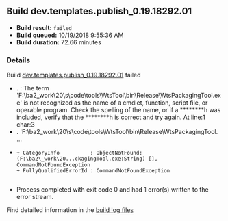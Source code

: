 ## Build dev.templates.publish_0.19.18292.01
- **Build result:** `failed`
- **Build queued:** 10/19/2018 9:55:36 AM
- **Build duration:** 72.66 minutes
### Details
Build [dev.templates.publish_0.19.18292.01](https://winappstudio.visualstudio.com/web/build.aspx?pcguid=a4ef43be-68ce-4195-a619-079b4d9834c2&builduri=vstfs%3a%2f%2f%2fBuild%2fBuild%2f26446) failed

+ . : The term 'F:\ba2\_work\20\s\code\tools\WtsTool\bin\Release\WtsPackagingTool.exe' is not recognized as the name of 
a cmdlet, function, script file, or operable program. Check the spelling of the name, or if a ********h was included, 
verify that the ********h is correct and try again.
At line:1 char:3
+ . 'F:\ba2\_work\20\s\code\tools\WtsTool\bin\Release\WtsPackagingTool. ...
+   ~~~~~~~~~~~~~~~~~~~~~~~~~~~~~~~~~~~~~~~~~~~~~~~~~~~~~~~~~~~~~~~~~~~
    + CategoryInfo          : ObjectNotFound: (F:\ba2\_work\20...ckagingTool.exe:String) [], CommandNotFoundException
    + FullyQualifiedErrorId : CommandNotFoundException
 

+ Process completed with exit code 0 and had 1 error(s) written to the error stream.

Find detailed information in the [build log files](https://uwpctdiags.blob.core.windows.net/buildlogs/dev.templates.publish_0.19.18292.01_logs.zip)
